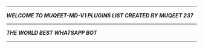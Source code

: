 -----------

***WELCOME TO MUQEET-MD-V1 PLUGINS LIST CREATED BY MUQEET 237***

-----------

***THE WORLD BEST WHATSAPP BOT***

----------
